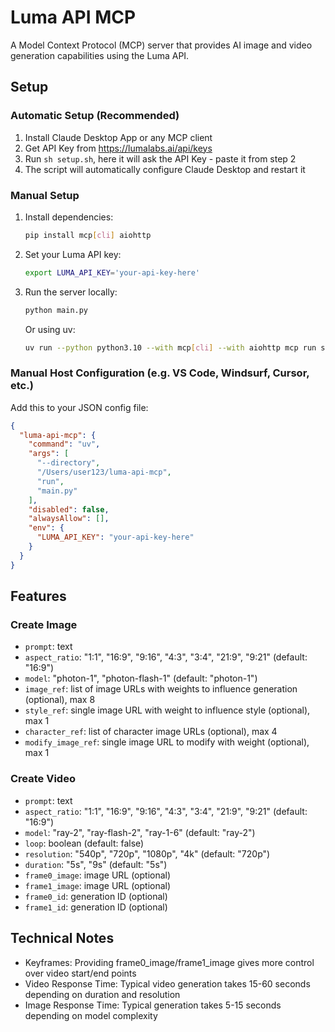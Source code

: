 # Luma API MCP

A Model Context Protocol (MCP) server that provides AI image and video generation capabilities using the Luma API.

## Setup

### Automatic Setup (Recommended)

1. Install Claude Desktop App or any MCP client
2. Get API Key from https://lumalabs.ai/api/keys
3. Run `sh setup.sh`, here it will ask the API Key - paste it from step 2
4. The script will automatically configure Claude Desktop and restart it

### Manual Setup

1. Install dependencies:

   ```bash
   pip install mcp[cli] aiohttp
   ```

2. Set your Luma API key:

   ```bash
   export LUMA_API_KEY='your-api-key-here'
   ```

3. Run the server locally:

   ```bash
   python main.py
   ```

   Or using uv:

   ```bash
   uv run --python python3.10 --with mcp[cli] --with aiohttp mcp run server.py
   ```

### Manual Host Configuration (e.g. VS Code, Windsurf, Cursor, etc.)

Add this to your JSON config file:

```json
{
  "luma-api-mcp": {
    "command": "uv",
    "args": [
      "--directory",
      "/Users/user123/luma-api-mcp",
      "run",
      "main.py"
    ],
    "disabled": false,
    "alwaysAllow": [],
    "env": {
      "LUMA_API_KEY": "your-api-key-here"
    }
  }
}
```

## Features

### Create Image

- `prompt`: text
- `aspect_ratio`: "1:1", "16:9", "9:16", "4:3", "3:4", "21:9", "9:21" (default: "16:9")
- `model`: "photon-1", "photon-flash-1" (default: "photon-1")
- `image_ref`: list of image URLs with weights to influence generation (optional), max 8
- `style_ref`: single image URL with weight to influence style (optional), max 1
- `character_ref`: list of character image URLs (optional), max 4
- `modify_image_ref`: single image URL to modify with weight (optional), max 1

### Create Video

- `prompt`: text
- `aspect_ratio`: "1:1", "16:9", "9:16", "4:3", "3:4", "21:9", "9:21" (default: "16:9")
- `model`: "ray-2", "ray-flash-2", "ray-1-6" (default: "ray-2")
- `loop`: boolean (default: false)
- `resolution`: "540p", "720p", "1080p", "4k" (default: "720p")
- `duration`: "5s", "9s" (default: "5s")
- `frame0_image`: image URL (optional)
- `frame1_image`: image URL (optional)
- `frame0_id`: generation ID (optional)
- `frame1_id`: generation ID (optional)

## Technical Notes

- Keyframes: Providing frame0_image/frame1_image gives more control over video start/end points
- Video Response Time: Typical video generation takes 15-60 seconds depending on duration and resolution
- Image Response Time: Typical generation takes 5-15 seconds depending on model complexity
